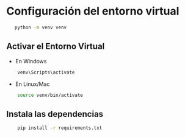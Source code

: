 # Configuración del entorno virtual

```bash
   python -m venv venv
```

## Activar el Entorno Virtual
- En Windows
```bash
    venv\Scripts\activate
```
- En Linux/Mac
```bash
    source venv/bin/activate
```

## Instala las dependencias
```bash
    pip install -r requirements.txt
```